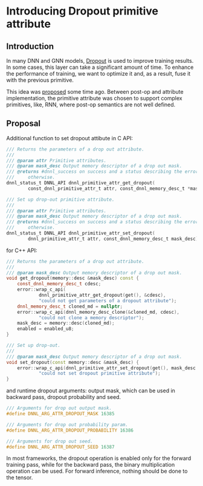 # Introducing Dropout primitive attribute

## Introduction

In many DNN and GNN models, [Dropout](https://en.wikipedia.org/wiki/Convolutional_neural_network#Dropout) is used to improve training results. In some cases, this layer can take a significant amount of time. To enhance the performance of training, we want to optimize it and, as a result, fuse it with the previous primitive.

This idea was [proposed](https://github.com/oneapi-src/oneDNN/pull/760) some time ago.
Between post-op and attribute implementation, the primitive attribute was chosen to support complex primitives, like, RNN, where post-op semantics are not well defined.

## Proposal

Additional function to set dropout attibute in C API:

```c
/// Returns the parameters of a drop out attribute.
///
/// @param attr Primitive attributes.
/// @param mask_desc Output memory descriptor of a drop out mask.
/// @returns #dnnl_success on success and a status describing the error
///     otherwise.
dnnl_status_t DNNL_API dnnl_primitive_attr_get_dropout(
        const_dnnl_primitive_attr_t attr, const_dnnl_memory_desc_t *mask_desc);

/// Set up drop-out primitive attribute.
///
/// @param attr Primitive attributes.
/// @param mask_desc Output memory descriptor of a drop out mask.
/// @returns #dnnl_success on success and a status describing the error
///     otherwise.
dnnl_status_t DNNL_API dnnl_primitive_attr_set_dropout(
        dnnl_primitive_attr_t attr, const_dnnl_memory_desc_t mask_desc);
```

for C++ API:
```c++
/// Returns the parameters of a drop out attribute.
///
/// @param mask_desc Output memory descriptor of a drop out mask.
void get_dropout(memory::desc &mask_desc) const {
    const_dnnl_memory_desc_t cdesc;
    error::wrap_c_api(
            dnnl_primitive_attr_get_dropout(get(), &cdesc),
            "could not get parameters of a dropout attribute");
    dnnl_memory_desc_t cloned_md = nullptr;
    error::wrap_c_api(dnnl_memory_desc_clone(&cloned_md, cdesc),
            "could not clone a memory descriptor");
    mask_desc = memory::desc(cloned_md);
    enabled = enabled_u8;
}

/// Set up drop-out.
///
/// @param mask_desc Output memory descriptor of a drop out mask.
void set_dropout(const memory::desc &mask_desc) {
    error::wrap_c_api(dnnl_primitive_attr_set_dropout(get(), mask_desc.get()),
            "could not set dropout primitive attribute");
}
```
and runtime dropout arguments: output mask, which can be used in backward pass,
dropout probability and seed.

```c
/// Arguments for drop out output mask.
#define DNNL_ARG_ATTR_DROPOUT_MASK 16385

/// Arguments for drop out probability param.
#define DNNL_ARG_ATTR_DROPOUT_PROBABILITY 16386

/// Arguments for drop out seed.
#define DNNL_ARG_ATTR_DROPOUT_SEED 16387
```
In most frameworks, the dropout operation is enabled only for the forward training pass, while for the backward pass, the binary multiplication operation can be used. For forward inference, nothing should be done to the tensor.

